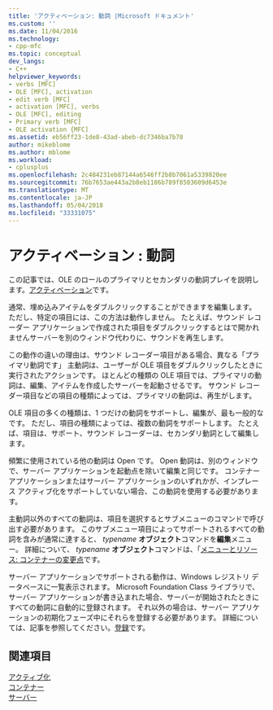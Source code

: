 ```yaml
---
title: 'アクティベーション: 動詞 |Microsoft ドキュメント'
ms.custom: ''
ms.date: 11/04/2016
ms.technology:
- cpp-mfc
ms.topic: conceptual
dev_langs:
- C++
helpviewer_keywords:
- verbs [MFC]
- OLE [MFC], activation
- edit verb [MFC]
- activation [MFC], verbs
- OLE [MFC], editing
- Primary verb [MFC]
- OLE activation {MFC]
ms.assetid: eb56ff23-1de8-43ad-abeb-dc7346ba7b70
author: mikeblome
ms.author: mblome
ms.workload:
- cplusplus
ms.openlocfilehash: 2c484231eb87144a6546ff2b8b7061a5339820ee
ms.sourcegitcommit: 76b7653ae443a2b8eb1186b789f8503609d6453e
ms.translationtype: MT
ms.contentlocale: ja-JP
ms.lasthandoff: 05/04/2018
ms.locfileid: "33331075"
---
```

# <a name="activation-verbs"></a>アクティベーション : 動詞
この記事では、OLE のロールのプライマリとセカンダリの動詞プレイを説明します。[アクティベーション](../mfc/activation-cpp.md)です。  
  
 通常、埋め込みアイテムをダブルクリックすることができますを編集します。 ただし、特定の項目には、この方法は動作しません。 たとえば、サウンド レコーダー アプリケーションで作成された項目をダブルクリックするとはで開かれませんサーバーを別のウィンドウ代わりに、サウンドを再生します。  
  
 この動作の違いの理由は、サウンド レコーダー項目がある場合、異なる「プライマリ動詞です」 主動詞は、ユーザーが OLE 項目をダブルクリックしたときに実行されたアクションです。 ほとんどの種類の OLE 項目では、プライマリの動詞は、編集、アイテムを作成したサーバーを起動させるです。 サウンド レコーダー項目などの項目の種類によっては、プライマリの動詞は、再生がします。  
  
 OLE 項目の多くの種類は、1 つだけの動詞をサポートし、編集が、最も一般的なです。 ただし、項目の種類によっては、複数の動詞をサポートします。 たとえば、項目は、サポート、サウンド レコーダーは、セカンダリ動詞として編集します。  
  
 頻繁に使用されている他の動詞は Open です。 Open 動詞は、別のウィンドウで、サーバー アプリケーションを起動点を除いて編集と同じです。 コンテナー アプリケーションまたはサーバー アプリケーションのいずれかが、インプレース アクティブ化をサポートしていない場合、この動詞を使用する必要があります。  
  
 主動詞以外のすべての動詞は、項目を選択するとサブメニューのコマンドで呼び出す必要があります。 このサブメニュー項目によってサポートされるすべての動詞を含みが通常に達すると、 *typename* **オブジェクト**コマンドを**編集**メニュー。 詳細について、 *typename* **オブジェクト**コマンドは、「[メニューとリソース: コンテナーの変更点](../mfc/menus-and-resources-container-additions.md)です。  
  
 サーバー アプリケーションでサポートされる動作は、Windows レジストリ データベースに一覧表示されます。 Microsoft Foundation Class ライブラリで、サーバー アプリケーションが書き込まれた場合、サーバーが開始されたときにすべての動詞に自動的に登録されます。 それ以外の場合は、サーバー アプリケーションの初期化フェーズ中にそれらを登録する必要があります。 詳細については、記事を参照してください。[登録](../mfc/registration.md)です。  
  
## <a name="see-also"></a>関連項目  
 [アクティブ化](../mfc/activation-cpp.md)   
 [コンテナー](../mfc/containers.md)   
 [サーバー](../mfc/servers.md)

